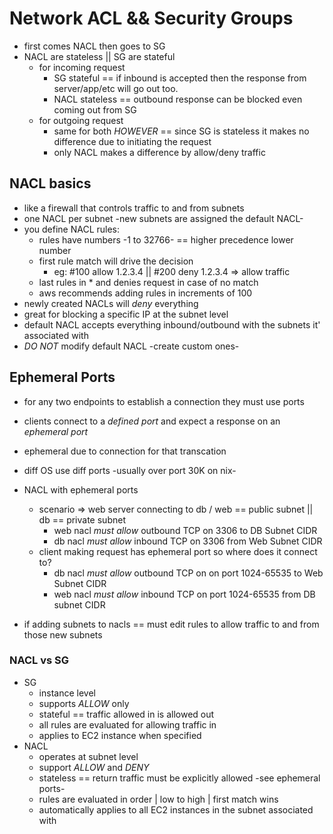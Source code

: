 # Network ACL && Security Groups

* first comes NACL then goes to SG
* NACL are stateless || SG are stateful
  * for incoming request
    * SG stateful == if inbound is accepted then the response from server/app/etc will go out too.
    * NACL stateless == outbound response can be blocked even coming out from SG
  * for outgoing request
    * same for both *HOWEVER* == since SG is stateless it makes no difference due to initiating the request
    * only NACL makes a difference by allow/deny traffic

## NACL basics

* like a firewall that controls traffic to and from subnets
* one NACL per subnet -new subnets are assigned the default NACL-
* you define NACL rules:
  * rules have numbers -1 to 32766- == higher precedence lower number
  * first rule match will drive the decision
    * eg: #100 allow 1.2.3.4 || #200 deny 1.2.3.4 => allow traffic
  * last rules in * and denies request in case of no match
  * aws recommends adding rules in increments of 100
* newly created NACLs will *deny* everything
* great for blocking a specific IP at the subnet level
* default NACL accepts everything inbound/outbound with the subnets it' associated with
* *DO NOT* modify default NACL -create custom ones-

## Ephemeral Ports

* for any two endpoints to establish a connection they must use ports
* clients connect to a *defined port* and expect a response on an *ephemeral port*
* ephemeral due to connection for that transcation
* diff OS use diff ports -usually over port 30K on nix-

* NACL with ephemeral ports
  * scenario => web server connecting to db / web == public subnet || db == private subnet
    * web nacl *must allow* outbound TCP on 3306 to DB Subnet CIDR
    * db nacl *must allow* inbound TCP on 3306 from Web Subnet CIDR
  * client making request has ephemeral port so where does it connect to?
    * db nacl *must allow* outbound TCP on on port 1024-65535 to Web Subnet CIDR
    * web nacl *must allow* inbound TCP on port 1024-65535 from DB subnet CIDR
* if adding subnets to nacls == must edit rules to allow traffic to and from those new subnets

### NACL vs SG

* SG
  * instance level
  * supports *ALLOW* only
  * stateful == traffic allowed in is allowed out
  * all rules are evaluated for allowing traffic in
  * applies to EC2 instance when specified
* NACL
  * operates at subnet level
  * support *ALLOW* and *DENY*
  * stateless == return traffic must be explicitly allowed -see ephemeral ports-
  * rules are evaluated in order | low to high | first match wins
  * automatically applies to all EC2 instances in the subnet associated with
